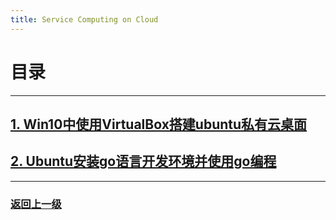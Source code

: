 ```yaml
---
title: Service Computing on Cloud
---
```

# 目录

---

## [1. Win10中使用VirtualBox搭建ubuntu私有云桌面](ServiceComputingOnCloud/1-install-cloud)

## [2. Ubuntu安装go语言开发环境并使用go编程](ServiceComputingOnCloud/2-install-go)
---

### [返回上一级](index)